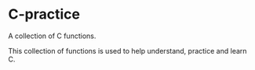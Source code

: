 # C-practice
A collection of C functions.

This collection of functions is used to help understand, practice and learn C.
